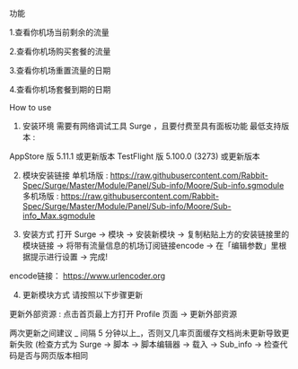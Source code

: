 功能

1.查看你机场当前剩余的流量

2.查看你机场购买套餐的流量

3.查看你机场重置流量的日期

4.查看你机场套餐到期的日期

How to use
1. 安装环境
需要有网络调试工具 Surge ，且要付费至具有面板功能
最低支持版本 :

AppStore 版 5.11.1 或更新版本
TestFlight 版 5.100.0 (3273) 或更新版本

2. 模块安装链接
单机场版 : https://raw.githubusercontent.com/Rabbit-Spec/Surge/Master/Module/Panel/Sub-info/Moore/Sub-info.sgmodule
多机场版 : https://raw.githubusercontent.com/Rabbit-Spec/Surge/Master/Module/Panel/Sub-info/Moore/Sub-info_Max.sgmodule

3. 安装方式
打开 Surge -> 模块 -> 安装新模块 -> 复制粘贴上方的安装链接里的模块链接 -> 将带有流量信息的机场订阅链接encode -> 在「编辑参数」里根据提示进行设置 -> 完成!



encode链接： https://www.urlencoder.org

4. 更新模块方式
请按照以下步骤更新

更新外部资源 :
点击首页最上方打开 Profile 页面 -> 更新外部资源

两次更新之间建议 _ 间隔 5 分钟以上_，否则又几率页面缓存文档尚未更新导致更新失败
(检查方式为 Surge -> 脚本 -> 脚本编辑器 -> 载入 -> Sub_info -> 检查代码是否与网页版本相同
